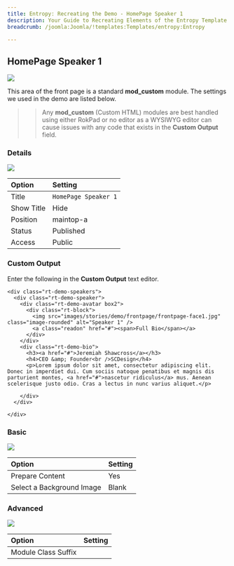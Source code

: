 ```yaml
---
title: Entropy: Recreating the Demo - HomePage Speaker 1
description: Your Guide to Recreating Elements of the Entropy Template for Joomla
breadcrumb: /joomla:Joomla/!templates:Templates/entropy:Entropy

---
```


HomePage Speaker 1
-----

![][demo]

This area of the front page is a standard **mod_custom** module. The settings we used in the demo are listed below.

>> Any **mod_custom** (Custom HTML) modules are best handled using either RokPad or no editor as a WYSIWYG editor can cause issues with any code that exists in the **Custom Output** field.

### Details

![][demo2]

| Option     | Setting              |  
| :--------- | :------------------- |  
| Title      | `HomePage Speaker 1` |  
| Show Title | Hide                 |  
| Position   | maintop-a            |  
| Status     | Published            |  
| Access     | Public               |  

### Custom Output
Enter the following in the **Custom Output** text editor.

~~~
<div class="rt-demo-speakers">
  <div class="rt-demo-speaker">
    <div class="rt-demo-avatar box2">
      <div class="rt-block">
        <img src="images/stories/demo/frontpage/frontpage-face1.jpg" class="image-rounded" alt="Speaker 1" />
        <a class="readon" href="#"><span>Full Bio</span></a>
      </div>
    </div>
    <div class="rt-demo-bio">
      <h3><a href="#">Jeremiah Shawcross</a></h3>
      <h4>CEO &amp; Founder<br />SCDesign</h4>
      <p>Lorem ipsum dolor sit amet, consectetur adipiscing elit. Donec in imperdiet dui. Cum sociis natoque penatibus et magnis dis parturient montes, <a href="#">nascetur ridiculus</a> mus. Aenean scelerisque justo odio. Cras a lectus in nunc varius aliquet.</p>
      
    </div>
  </div>
  
</div>
~~~

### Basic

![][demo3]

| Option                    | Setting |  
| :------------------------ | :------ |  
| Prepare Content           | Yes     |  
| Select a Background Image | Blank   |

### Advanced

![][demo4]

| Option              | Setting |  
| :------------------ | :------ |  
| Module Class Suffix |         |  

[demo]: assets/demo_4.jpeg
[demo2]: assets/demo_4a.jpeg
[demo3]: assets/demo_4b.jpeg
[demo4]: assets/demo_4c.jpeg